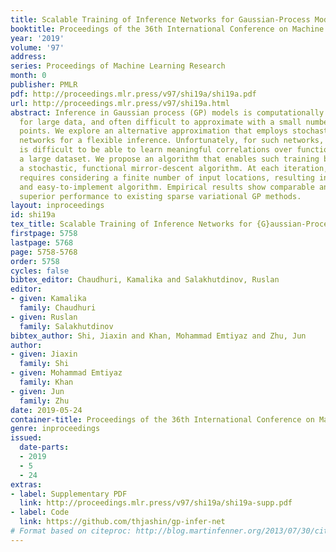 ```yaml
---
title: Scalable Training of Inference Networks for Gaussian-Process Models
booktitle: Proceedings of the 36th International Conference on Machine Learning
year: '2019'
volume: '97'
address: 
series: Proceedings of Machine Learning Research
month: 0
publisher: PMLR
pdf: http://proceedings.mlr.press/v97/shi19a/shi19a.pdf
url: http://proceedings.mlr.press/v97/shi19a.html
abstract: Inference in Gaussian process (GP) models is computationally challenging
  for large data, and often difficult to approximate with a small number of inducing
  points. We explore an alternative approximation that employs stochastic inference
  networks for a flexible inference. Unfortunately, for such networks, minibatch training
  is difficult to be able to learn meaningful correlations over function outputs for
  a large dataset. We propose an algorithm that enables such training by tracking
  a stochastic, functional mirror-descent algorithm. At each iteration, this only
  requires considering a finite number of input locations, resulting in a scalable
  and easy-to-implement algorithm. Empirical results show comparable and, sometimes,
  superior performance to existing sparse variational GP methods.
layout: inproceedings
id: shi19a
tex_title: Scalable Training of Inference Networks for {G}aussian-Process Models
firstpage: 5758
lastpage: 5768
page: 5758-5768
order: 5758
cycles: false
bibtex_editor: Chaudhuri, Kamalika and Salakhutdinov, Ruslan
editor:
- given: Kamalika
  family: Chaudhuri
- given: Ruslan
  family: Salakhutdinov
bibtex_author: Shi, Jiaxin and Khan, Mohammad Emtiyaz and Zhu, Jun
author:
- given: Jiaxin
  family: Shi
- given: Mohammad Emtiyaz
  family: Khan
- given: Jun
  family: Zhu
date: 2019-05-24
container-title: Proceedings of the 36th International Conference on Machine Learning
genre: inproceedings
issued:
  date-parts:
  - 2019
  - 5
  - 24
extras:
- label: Supplementary PDF
  link: http://proceedings.mlr.press/v97/shi19a/shi19a-supp.pdf
- label: Code
  link: https://github.com/thjashin/gp-infer-net
# Format based on citeproc: http://blog.martinfenner.org/2013/07/30/citeproc-yaml-for-bibliographies/
---
```

